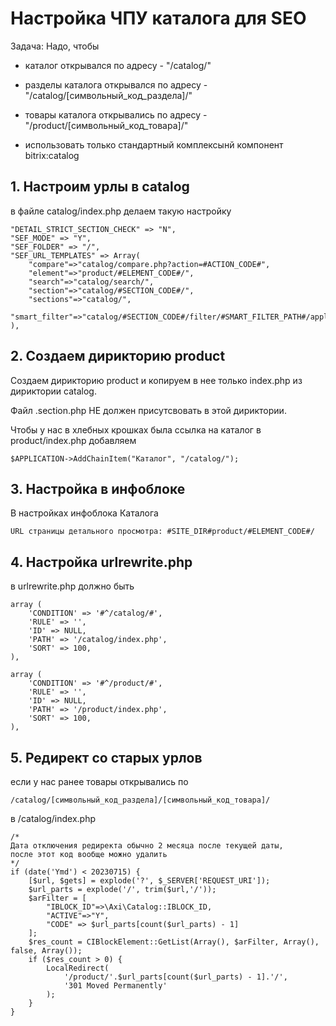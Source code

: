 # Настройка ЧПУ каталога для SEO

Задача: Надо, чтобы

- каталог открывался по адресу - "/catalog/"

- разделы каталога открывался по адресу - "/catalog/[символьный_код_раздела]/"

- товары каталога открывались по адресу - "/product/[символьный_код_товара]/"

- использовать только стандартный комплексынй компонент bitrix:catalog

## 1. Настроим урлы в catalog

в файле catalog/index.php делаем такую настройку

	"DETAIL_STRICT_SECTION_CHECK" => "N",
	"SEF_MODE" => "Y",
	"SEF_FOLDER" => "/",
	"SEF_URL_TEMPLATES" => Array(
		"compare"=>"catalog/compare.php?action=#ACTION_CODE#",
		"element"=>"product/#ELEMENT_CODE#/",
		"search"=>"catalog/search/",
		"section"=>"catalog/#SECTION_CODE#/",
		"sections"=>"catalog/",
		"smart_filter"=>"catalog/#SECTION_CODE#/filter/#SMART_FILTER_PATH#/apply/"
	),

## 2. Создаем дирикторию product

Создаем дирикторию product и копируем в нее только index.php из дириктории catalog.

Файл .section.php НЕ должен присутсвовать в этой дириктории.

Чтобы у нас в хлебных крошках была ссылка на каталог в product/index.php добавляем

	$APPLICATION->AddChainItem("Каталог", "/catalog/");

## 3. Настройка в инфоблоке

В настройках инфоблока Каталога

	URL страницы детального просмотра: #SITE_DIR#product/#ELEMENT_CODE#/


## 4. Настройка urlrewrite.php

в urlrewrite.php должно быть

	array (
		'CONDITION' => '#^/catalog/#',
		'RULE' => '',
		'ID' => NULL,
		'PATH' => '/catalog/index.php',
		'SORT' => 100,
	),

	array (
		'CONDITION' => '#^/product/#',
		'RULE' => '',
		'ID' => NULL,
		'PATH' => '/product/index.php',
		'SORT' => 100,
	),

## 5. Редирект со старых урлов

если у нас ранее товары открывались по

	/catalog/[символьный_код_раздела]/[символьный_код_товара]/

в /catalog/index.php

	/*
	Дата отключения редиректа обычно 2 месяца после текущей даты,
	после этот код вообще можно удалить
	*/
	if (date('Ymd') < 20230715) {
		[$url, $gets] = explode('?', $_SERVER['REQUEST_URI']);
		$url_parts = explode('/', trim($url,'/'));
		$arFilter = [
			"IBLOCK_ID"=>\Axi\Catalog::IBLOCK_ID,
			"ACTIVE"=>"Y",
			"CODE" => $url_parts[count($url_parts) - 1]
		];
		$res_count = CIBlockElement::GetList(Array(), $arFilter, Array(), false, Array());
		if ($res_count > 0) {
			LocalRedirect(
				'/product/'.$url_parts[count($url_parts) - 1].'/',
				'301 Moved Permanently'
			);
		}
	}

